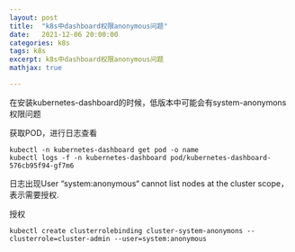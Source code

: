 ```yaml
---
layout: post
title:  "k8s中dashboard权限anonymous问题"
date:   2021-12-06 20:00:00
categories: k8s
tags: k8s
excerpt: k8s中dashboard权限anonymous问题
mathjax: true

---
```


在安装kubernetes-dashboard的时候，低版本中可能会有system-anonymons 权限问题

获取POD，进行日志查看

```
kubectl -n kubernetes-dashboard get pod -o name
kubectl logs -f -n kubernetes-dashboard pod/kubernetes-dashboard-576cb95f94-gf7m6
```

日志出现User “system:anonymous“ cannot list nodes at the cluster scope，表示需要授权.

授权

```
kubectl create clusterrolebinding cluster-system-anonymons --clusterrole=cluster-admin --user=system:anonymous
```

